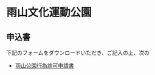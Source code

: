 # 雨山文化運動公園


## 申込書

下記のフォームをダウンロードいただき、ご記入の上、次の

* [雨山公園行為許可申請書](https://docs.google.com/document/d/1-vL9vhdcNrT6n_YStDj7F1tzpSYn5gGq/edit?usp=drive_link&ouid=110523731276270832039&rtpof=true&sd=true)
